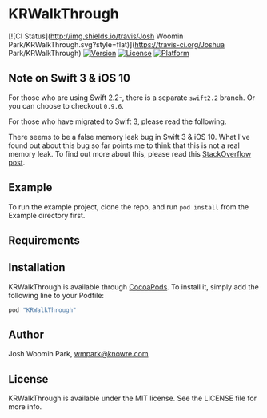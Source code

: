 # KRWalkThrough

[![CI Status](http://img.shields.io/travis/Josh Woomin Park/KRWalkThrough.svg?style=flat)](https://travis-ci.org/Joshua Park/KRWalkThrough)
[![Version](https://img.shields.io/cocoapods/v/KRWalkThrough.svg?style=flat)](http://cocoapods.org/pods/KRWalkThrough)
[![License](https://img.shields.io/cocoapods/l/KRWalkThrough.svg?style=flat)](http://cocoapods.org/pods/KRWalkThrough)
[![Platform](https://img.shields.io/cocoapods/p/KRWalkThrough.svg?style=flat)](http://cocoapods.org/pods/KRWalkThrough)

## Note on Swift 3 & iOS 10

For those who are using Swift 2.2-, there is a separate `swift2.2` branch. Or you can choose to checkout `0.9.6`.

For those who have migrated to Swift 3, please read the following.

There seems to be a false memory leak bug in Swift 3 & iOS 10.
What I've found out about this bug so far points me to think that this is not a real memory leak.
To find out more about this, please read this [StackOverflow post](http://stackoverflow.com/questions/39886126/swift-3-ios-10-false-memory-leak-bug).

## Example

To run the example project, clone the repo, and run `pod install` from the Example directory first.

## Requirements

## Installation

KRWalkThrough is available through [CocoaPods](http://cocoapods.org). To install
it, simply add the following line to your Podfile:

```ruby
pod "KRWalkThrough"
```

## Author

Josh Woomin Park, wmpark@knowre.com

## License

KRWalkThrough is available under the MIT license. See the LICENSE file for more info.
